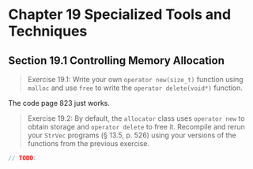 Chapter 19 Specialized Tools and Techniques
===========================================

Section 19.1 Controlling Memory Allocation
------------------------------------------

>Exercise 19.1: Write your own `operator new(size_t)` function using `malloc` and use `free` to write the `operator delete(void*)` function.

The code page 823 just works.

>Exercise 19.2: By default, the `allocator` class uses `operator new` to obtain storage and `operator delete` to free it. Recompile and rerun your `StrVec` programs (§ 13.5, p. 526) using your versions of the functions from the previous exercise.

```cpp
// TODO:
```

